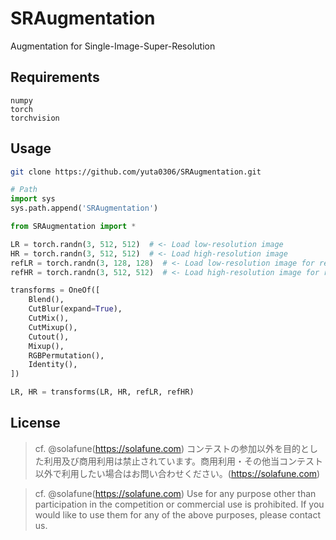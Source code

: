 # SRAugmentation
Augmentation for Single-Image-Super-Resolution

## Requirements

```
numpy
torch
torchvision
```

## Usage

```bash
git clone https://github.com/yuta0306/SRAugmentation.git
```

```python
# Path
import sys
sys.path.append('SRAugmentation')

from SRAugmentation import *

LR = torch.randn(3, 512, 512)  # <- Load low-resolution image
HR = torch.randn(3, 512, 512)  # <- Load high-resolution image
refLR = torch.randn(3, 128, 128)  # <- Load low-resolution image for reference
refHR = torch.randn(3, 512, 512)  # <- Load high-resolution image for reference

transforms = OneOf([
    Blend(),
    CutBlur(expand=True),
    CutMix(),
    CutMixup(),
    Cutout(),
    Mixup(),
    RGBPermutation(),
    Identity(),
])

LR, HR = transforms(LR, HR, refLR, refHR)
```

## License

> cf. @solafune(https://solafune.com) コンテストの参加以外を目的とした利用及び商用利用は禁止されています。商用利用・その他当コンテスト以外で利用したい場合はお問い合わせください。(https://solafune.com)

> cf. @solafune(https://solafune.com) Use for any purpose other than participation in the competition or commercial use is prohibited. If you would like to use them for any of the above purposes, please contact us.